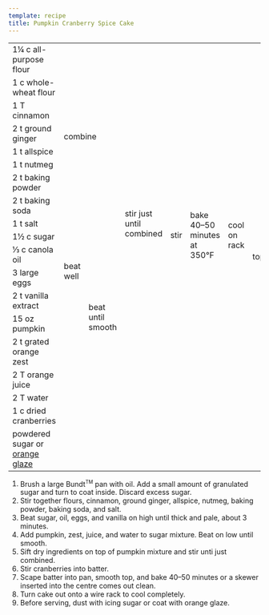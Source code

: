 ```yaml
---
template: recipe
title: Pumpkin Cranberry Spice Cake
---
```


<table>

  <tr>
    <td>1&frac14; c all-purpose flour</td>
    <td rowspan="9" colspan="2">combine</td>
    <td rowspan="17">stir just until combined</td>
    <td rowspan="18">stir</td>
    <td rowspan="18">bake 40&ndash;50 minutes at 350&deg;F</td>
    <td rowspan="18">cool on rack</td>
    <td rowspan="19">top</td>
  </tr>
  <tr>
    <td>1 c whole-wheat flour</td>
  </tr>
  <tr>
    <td>1 T cinnamon</td>
  </tr>
  <tr>
    <td>2 t ground ginger</td>
  </tr>
  <tr>
    <td>1 t allspice</td>
  </tr>
  <tr>
    <td>1 t nutmeg</td>
  </tr>
  <tr>
    <td>2 t baking powder</td>
  </tr>
  <tr>
    <td>2 t baking soda</td>
  </tr>
  <tr>
    <td>1 t salt</td>
  </tr>
  <tr>
    <td>1&frac12; c sugar</td>
    <td rowspan="4">beat well</td>
    <td rowspan="8">beat until smooth</td>
  </tr>
  <tr>
    <td>&#8531; c canola oil</td>
  </tr>
  <tr>
    <td>3 large eggs</td>
  </tr>
  <tr>
    <td>2 t vanilla extract</td>
  </tr>
  <tr>
    <td>15 oz pumpkin</td>
    <td rowspan="4" class="righthide">&nbsp;</td>
  </tr>
  <tr>
    <td>2 t grated orange zest</td>
  </tr>
  <tr>
    <td>2 T orange juice</td>
  </tr>
  <tr>
    <td>2 T water</td>
  </tr>
  <tr>
    <td>1 c dried cranberries</td>
    <td colspan="3" class="righthide">&nbsp;</td>
  </tr>
  <tr>
    <td>powdered sugar or <a href="../orange-glaze">orange glaze</a></td>
    <td colspan="6" class="righthide">&nbsp;</td>
  </tr>
</table>

<ol>
  <li>Brush a large Bundt<sup><small>TM</small></sup> pan with oil. Add a small amount of
    granulated sugar and turn to coat inside. Discard excess sugar.</li>
  <li>Stir together flours, cinnamon, ground ginger, allspice, nutmeg,
    baking powder, baking soda, and salt.</li>
  <li>Beat sugar, oil, eggs, and vanilla on high until thick and pale,
    about 3 minutes.</li>
  <li>Add pumpkin, zest, juice, and water to sugar mixture. Beat on low
    until smooth.</li>
  <li>Sift dry ingredients on top of pumpkin mixture and stir unti just
    combined.</li>
  <li>Stir cranberries into batter.</li>
  <li>Scape batter into pan, smooth top, and bake 40&ndash;50 minutes or
    a skewer inserted into the centre comes out clean.</li>
  <li>Turn cake out onto a wire rack to cool completely.</li>
  <li>Before serving, dust with icing sugar or coat with orange glaze.</li>
</ol>